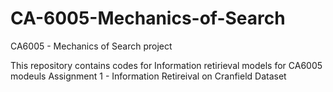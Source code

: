 # CA-6005-Mechanics-of-Search
CA6005 - Mechanics of Search project 

This repository contains codes for Information retirieval models for CA6005 modeuls 
Assignment 1 -  Information Retireival on Cranfield Dataset 
